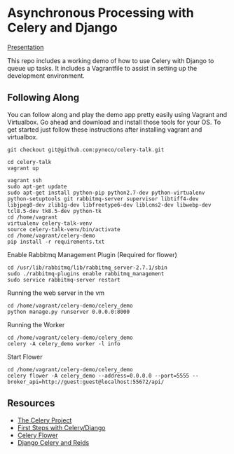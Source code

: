Asynchronous Processing with Celery and Django
==============================================

[Presentation](http://celery.presentations.stegelman.com)

This repo includes a working demo of how to use Celery with
Django to queue up tasks.  It includes a Vagrantfile to assist
in setting up the development environment.

Following Along
---------------

You can follow along and play the demo app pretty easily using
Vagrant and Virtualbox.  Go ahead and download and install those
tools for your OS.  To get started just follow these instructions after
installing vagrant and virtualbox.

```
git checkout git@github.com:pynoco/celery-talk.git
```

```
cd celery-talk
vagrant up
```

```
vagrant ssh
sudo apt-get update
sudo apt-get install python-pip python2.7-dev python-virtualenv python-setuptools git rabbitmq-server supervisor libtiff4-dev libjpeg8-dev zlib1g-dev libfreetype6-dev liblcms2-dev libwebp-dev tcl8.5-dev tk8.5-dev python-tk
cd /home/vagrant
virtualenv celery-talk-venv
source celery-talk-venv/bin/activate
cd /home/vagrant/celery-demo
pip install -r requirements.txt
```



Enable Rabbitmq Management Plugin (Required for flower)

```
cd /usr/lib/rabbitmq/lib/rabbitmq_server-2.7.1/sbin
sudo ./rabbitmq-plugins enable rabbitmq_management
sudo service rabbitmq-server restart
```

Running the web server in the vm

```
cd /home/vagrant/celery-demo/celery_demo
python manage.py runserver 0.0.0.0:8000
```


Running the Worker

```
cd /home/vagrant/celery-demo/celery_demo
celery -A celery_demo worker -l info
```

Start Flower

```
cd /home/vagrant/celery-demo/celery_demo
celery flower -A celery_demo --address=0.0.0.0 --port=5555 --broker_api=http://guest:guest@localhost:55672/api/
```

Resources
---------

- [The Celery Project](http://www.celeryproject.org)
- [First Steps with Celery/Django](http://celery.readthedocs.org/en/latest/django/first-steps-with-django.html)
- [Celery Flower](https://github.com/mher/flower)
- [Django Celery and Reids](https://godjango.com/63-deferred-tasks-and-scheduled-jobs-with-celery-31-django-17-and-redis/)
